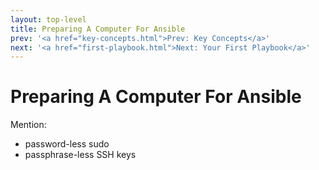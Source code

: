 ```yaml
---
layout: top-level
title: Preparing A Computer For Ansible
prev: '<a href="key-concepts.html">Prev: Key Concepts</a>'
next: '<a href="first-playbook.html">Next: Your First Playbook</a>'
---
```


# Preparing A Computer For Ansible

Mention:

* password-less sudo
* passphrase-less SSH keys